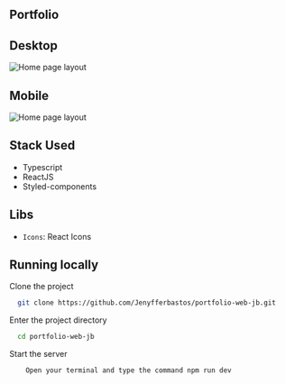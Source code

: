 ## Portfolio

## Desktop

![Home page layout](./src/assets/img/layout-home.png)

## Mobile

![Home page layout](./src/assets/img/layout-home-mobile.png)

## Stack Used

- Typescript
- ReactJS
- Styled-components

## Libs
- `Icons`: React Icons

## Running locally

Clone the project

```bash
  git clone https://github.com/Jenyfferbastos/portfolio-web-jb.git
```
Enter the project directory

```bash
  cd portfolio-web-jb
```

Start the server

```bash
    Open your terminal and type the command npm run dev
```
